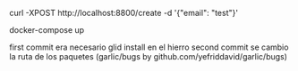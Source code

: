 curl -XPOST http://localhost:8800/create -d '{"email": "test"}'

docker-compose up



first commit era necesario glid install en el hierro
second commit se cambio la ruta de los paquetes (garlic/bugs by github.com/yefriddavid/garlic/bugs)
